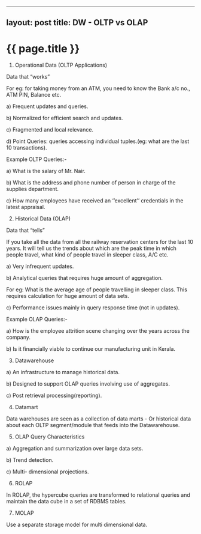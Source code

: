 
---
layout: post
title: DW - OLTP vs OLAP
---

{{ page.title }}
================

1) Operational Data (OLTP Applications)

Data that “works”

For eg: for taking money from an ATM, you need to know the Bank a/c no., ATM PIN, Balance etc.

a) Frequent updates and queries.

b) Normalized for efficient search and updates.

c) Fragmented and local relevance.

d) Point Queries: queries accessing individual tuples.(eg: what are the last 10 transactions).

Example OLTP Queries:-

a) What is the salary of Mr. Nair.

b) What is the address and phone number of person in charge of the supplies department.

c) How many employees have received an ‘’excellent’’ credentials in the latest appraisal.

2) Historical Data (OLAP)

Data that “tells”

If you take all the data from all the railway reservation centers for the last 10 years. It will tell us the trends about which are the peak time in which people travel, what kind of people travel in sleeper class, A/C etc.

a) Very infrequent updates.

b) Analytical queries that requires huge amount of aggregation.

For eg: What is the average age of people travelling in sleeper class. This requires calculation for huge amount of data sets.

c) Performance issues mainly in query response time (not in updates).

Example OLAP Queries:-

a) How is the employee attrition scene changing over the years across the company.

b) Is it financially viable to continue our manufacturing unit in Kerala.

3) Datawarehouse

a) An infrastructure to manage historical data.

b) Designed to support OLAP queries involving use of aggregates.

c) Post retrieval processing(reporting).

4) Datamart

Data warehouses are seen as a collection of data marts - Or  historical data about each OLTP segment/module that feeds into the Datawarehouse.

5) OLAP Query Characteristics

a) Aggregation and summarization over large data sets.

b) Trend detection.

c) Multi- dimensional projections.

6) ROLAP

In ROLAP, the hypercube queries are transformed to relational queries and maintain the data cube in a set of RDBMS tables.

7) MOLAP

Use a separate storage model for multi dimensional data.
